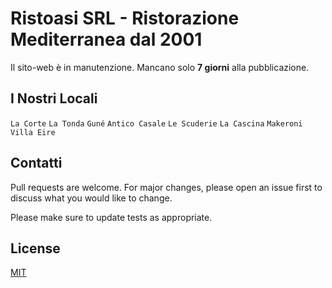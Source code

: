 # Ristoasi SRL - Ristorazione Mediterranea dal 2001

Il sito-web è in manutenzione. Mancano solo **7 giorni** alla pubblicazione.

## I Nostri Locali

```La Corte```
```La Tonda```
```Guné```
```Antico Casale```
```Le Scuderie```
```La Cascina```
```Makeroni```
```Villa Eire```

## Contatti

Pull requests are welcome. For major changes, please open an issue first
to discuss what you would like to change.

Please make sure to update tests as appropriate.

## License

[MIT](https://choosealicense.com/licenses/mit/)
